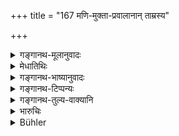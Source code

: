 +++
title = "167 मणि-मुक्ता-प्रवालानान् ताम्रस्य"

+++

<details><summary>गङ्गानथ-मूलानुवादः</summary>

In the case of the stealing of gems, pearls, corals, copper, silver, iron, bronze and stone, one should subsist, for twelve days, on pieces of grain.—(167)
</details>

<details><summary>मेधातिथिः</summary>

स्वल्पबहुत्वापेक्षया च कालह्रासः सकृदावृत्तौ च ॥ ११.१६७ ॥
</details>

<details><summary>गङ्गानथ-भाष्यानुवादः</summary>

There is to be reduction in time, according to the greater or smaller quantity of the things stolen, as also according as the offence is the first one or a repetition.—(167)
</details>

<details><summary>गङ्गानथ-टिप्पन्यः</summary>

This verse is quoted in *Mitākṣarā* (3.265), which adds that, inasmuch
as the expiation is twelve times as heavy as that prescribed in 165, the
articles mentioned should he understood to be twelve times the value of
the single meal in *Madanapārijata* (p. 875), which makes the same
remark;—in *Nṛsiṃhaprasāda* (Prāyaścitta 74a);—and in
*Prāyaścittaviveka* (p. 341), which explains ‘*Kaṇānnatā*’ as ‘living on
small pieces of grain’.
</details>

<details><summary>गङ्गानथ-तुल्य-वाक्यानि</summary>

*Viṣṇu* (52.10).—‘For stealing precious stones, pearls or coral, copper,
silver, iron or white copper,—one must eat grain separated from the husk
for twelve days.’
</details>

<details><summary>भारुचिः</summary>

अत्रापि सारासारापेक्षया सकृद् धरणे आवृत्तौ च ॥ ११.१६६ ॥
</details>

<details><summary>Bühler</summary>

168	To subsist during twelve days on (uncooked) grains (is the penance for stealing) gems, pearls, coral, copper, silver, iron, brass, or stone.
</details>
